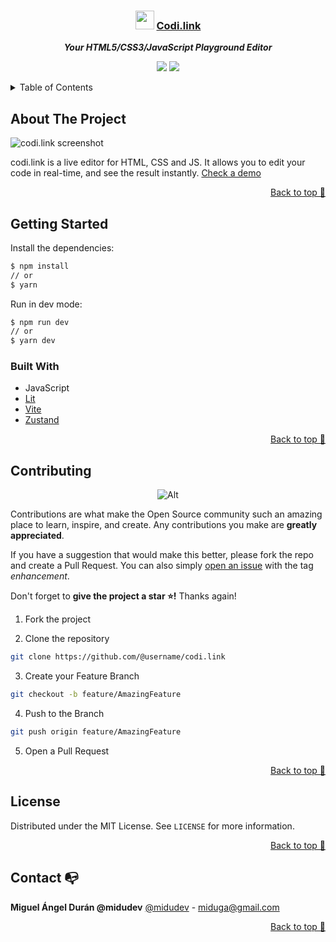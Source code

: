 <div align="center">

  ### <img src="https://raw.githubusercontent.com/midudev/codi.link/main/assets/favicon.ico" height="30px"/> [Codi.link](https://codi.link)
  
  ***Your HTML5/CSS3/JavaScript Playground Editor***
</div>

<div align="center">

![](https://img.shields.io/badge/Contributions-Welcome-brightgreen.svg)
![](https://img.shields.io/badge/Maintained%3F-Yes-brightgreen.svg)

</div>

<!-- TABLE OF CONTENTS -->

<details>
  <summary>Table of Contents</summary>
  <ol>
    <li>
      <a href="#about-the-project">About The Project</a>
      <a href="#getting-started">Getting Started</a>
      <ul>
        <li><a href="#built-with">Built With</a></li>
      </ul>
    </li>
    <li><a href="#contributing">Contributing</a></li>
    <li><a href="#license">License</a></li>
    <li><a href="#contact">Contact</a></li>
    <li><a href="#acknowledgments">Acknowledgments</a></li>
  </ol>
</details>

## About The Project

![codi.link screenshot](https://user-images.githubusercontent.com/1561955/136448123-471b6332-8e0c-402e-956b-80adf2585168.png)

codi.link is a live editor for HTML, CSS and JS. It allows you to edit your code in real-time, and see the result instantly. [Check a demo](https://codi.link/PGRpdj4KICA8YnV0dG9uPvCfpbMgQ2xpY2sgbWUgWUFZITwvYnV0dG9uPgo8L2Rpdj4=%7CYnV0dG9uIHsKICBmb250LXNpemU6IDQ4cHg7CiAgYm9yZGVyOiAxcHggc29saWQgIzA5ZjsKICBiYWNrZ3JvdW5kOiAjZmZmOwogIGNvbG9yOiAjMzMzOwogIHBhZGRpbmc6IDRweCAxNnB4OwogIGN1cnNvcjogcG9pbnRlcjsKICBib3JkZXItcmFkaXVzOiA5OTk5cHg7Cn0KCmJvZHkgewogIGRpc3BsYXk6IGdyaWQ7CiAgcGxhY2UtY29udGVudDogY2VudGVyOwogIGhlaWdodDogMTAwdmg7Cn0=%7CaW1wb3J0IENhbnZhc0NvbmZldHRpIGZyb20gJ2h0dHBzOi8vY2RuLnNreXBhY2suZGV2L2NhbnZhcy1jb25mZXR0aSc7Cgpkb2N1bWVudC5xdWVyeVNlbGVjdG9yKCdidXR0b24nKS5hZGRFdmVudExpc3RlbmVyKCdjbGljaycsICgpID0+IHsKICBDYW52YXNDb25mZXR0aSgpCn0p)

<p align="right"><a href="#top">Back to top 🔼</a></p>

## Getting Started

Install the dependencies:

```sh
$ npm install
// or
$ yarn
```

Run in dev mode:

```sh
$ npm run dev
// or
$ yarn dev
```

### Built With

- JavaScript
- [Lit](https://lit.dev)
- [Vite](https://vitejs.dev)
- [Zustand](https://zustand.surge.sh)

<p align="right"><a href="#top">Back to top 🔼</a></p>

## Contributing

<div align="center">

![Alt](https://repobeats.axiom.co/api/embed/909ddb19f56a1b9243b52b5994db4b0b8021b616.svg "Repobeats analytics image")

</div>

Contributions are what make the Open Source community such an amazing place to learn, inspire, and create. Any contributions you make are **greatly appreciated**.

If you have a suggestion that would make this better, please fork the repo and create a Pull Request. You can also simply [open an issue](https://github.com/midudev/codi.link/issues) with the tag *enhancement*.

Don't forget to **give the project a star ⭐!** Thanks again!

1. Fork the project

2. Clone the repository

```bash
git clone https://github.com/@username/codi.link
```

3. Create your Feature Branch

```bash
git checkout -b feature/AmazingFeature
```

4. Push to the Branch

```bash
git push origin feature/AmazingFeature
```

5. Open a Pull Request

<p align="right"><a href="#top">Back to top 🔼</a></p>

## License

Distributed under the MIT License. See `LICENSE` for more information.

<p align="right"><a href="#top">Back to top 🔼</a></p>

## Contact 📭

**Miguel Ángel Durán @midudev**
[@midudev](https://twitter.com/midudev) - miduga@gmail.com

<p align="right"><a href="#top">Back to top 🔼</a></p>
